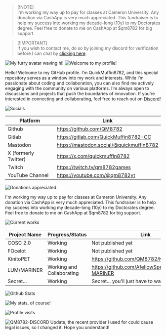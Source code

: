 > [!NOTE]\
> I'm working my way up to pay for classes at Cameron University. Any donation via CashApp is very much appreciated. This fundraiser is to help my success into working my decade-long (10y) to my Doctorates degree. Feel free to donate to me on CashApp at $qm8782 for big support.

> [!IMPORTANT]\
> If you wish to contact me, do so by joining my discord for verification before I can chat by [clicking here](https://tinyurl.com/QM8782-DISCORD).

![My furry avatar waving hi!](https://github.com/QM8782/QM8782/blob/main/hi.png?raw=true)
![Welcome to my profile!](https://readme-typing-svg.herokuapp.com?font=Micro+5&size=100&duration=2000&pause=1000&color=F7F7F7&vCenter=true&repeat=false&random=false&width=720&height=84&lines=Welcome+to+my+profile!)

Hello! Welcome to my GitHub profile. I’m QuickMuffin8782, and this special repository serves as a window into my work and interests. While I’m passionate about coding and collaboration, you can also find me actively engaging with the community on various platforms. I’m always open to discussions and projects that push the boundaries of innovation. If you’re interested in connecting and collaborating, feel free to reach out on [Discord](https://tinyurl.com/QM8782-DISCORD)!

![Socials](https://readme-typing-svg.herokuapp.com?font=Micro+5&size=100&duration=2000&pause=1000&color=F7F7F7&vCenter=true&repeat=false&random=false&width=720&height=84&lines=Socials)

| Platform | Link | 
| --- | --- | 
| Github | https://github.com/QM8782 |
| Gitlab | https://gitlab.com/QuickMuffin8782-CC |
| Mastodon | https://mastodon.social/@quickmuffin8782 |
| X (formerly Twitter) | https://x.com/quickmuffin8782 |
| Twitch | https://twitch.tv/qm8782games |
| YouTube Channel | https://youtube.com/@qm8782yt |

![Donations appreciated](https://readme-typing-svg.herokuapp.com?font=Micro+5&size=100&duration=2000&pause=1000&color=F7F7F7&vCenter=true&repeat=false&random=false&width=720&height=84&lines=Donations+Appreciated)

I'm working my way up to pay for classes at Cameron University. Any donation via CashApp is very much appreciated. This fundraiser is to help my success into working my decade-long (10y) to my Doctorates degree. Feel free to donate to me on CashApp at $qm8782 for big support.

![Current works](https://readme-typing-svg.herokuapp.com?font=Micro+5&size=100&duration=2000&pause=1000&color=F7F7F7&vCenter=true&repeat=false&random=false&width=720&height=84&lines=Current+works)

|Project Name| Progress/Status | Link | 
|--|--|--|
| COSC 2.0 | Working | Not published yet |
| FOcelot | Working | Not published yet |
| KinitoPET | Working | https://github.com/QM8782/KinitoPET |
| LUM/MARINER | Working and Collaborating | https://github.com/AfellowSpeedrunner/LUM-MARINER |
| Secret... | Working | Secret... you'll just have to wait... |



![Github Stats](https://readme-typing-svg.herokuapp.com?font=Micro+5&size=100&duration=2000&pause=1000&color=F7F7F7&vCenter=true&repeat=false&random=false&width=720&height=84&lines=Github+Stats)

![My stats, of course!](https://github-readme-stats.vercel.app/api?username=QM8782&show_icons=true&theme=dark#gh-dark-mode-only)

![Profile visits](https://readme-typing-svg.herokuapp.com?font=Micro+5&size=100&duration=2000&pause=1000&color=F7F7F7&vCenter=true&repeat=false&random=false&width=720&height=84&lines=Profile+visits)

![QM8782-DISCORD](https://komarev.com/ghpvc/?username=QM8782)
Update, the recent provider I used for could cause legal issues, so I changed it. Hope you understand!
